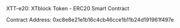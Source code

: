 XTT-e20: XTblock Token - ERC20 Smart Contract

Contract Address: 0xc8e8e21e1b16c4cb46cce1b11b24d191961f497e
